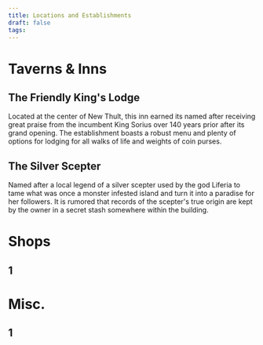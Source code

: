 ```yaml
---
title: Locations and Establishments
draft: false
tags:
---
```

 
# Taverns & Inns

## The Friendly King's Lodge
Located at the center of New Thult, this inn earned its named after receiving great praise from the incumbent King Sorius over 140 years prior after its grand opening. The establishment boasts a robust menu and plenty of options for lodging for all walks of life and weights of coin purses.

## The Silver Scepter
Named after a local legend of a silver scepter used by the god Liferia to tame what was once a monster infested island and turn it into a paradise for her followers. It is rumored that records of the scepter's true origin are kept by the owner in a secret stash somewhere within the building.

# Shops

## 1


# Misc.

## 1 
